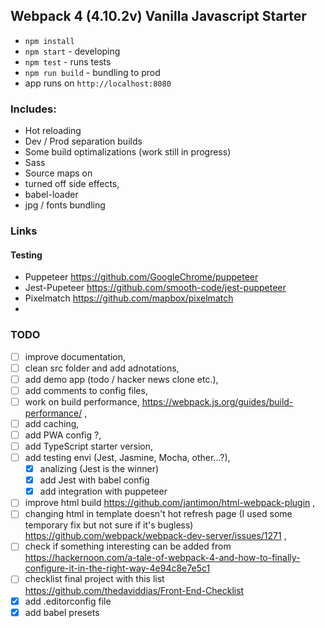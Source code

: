 ## Webpack 4 (4.10.2v) Vanilla Javascript Starter

- `npm install`
- `npm start` - developing
- `npm test` - runs tests
- `npm run build` - bundling to prod
- app runs on `http://localhost:8080`

### Includes:
- Hot reloading
- Dev / Prod separation builds
- Some build optimalizations (work still in progress)
- Sass
- Source maps on
- turned off side effects,
- babel-loader
- jpg / fonts bundling

### Links
#### Testing
- Puppeteer https://github.com/GoogleChrome/puppeteer
- Jest-Pupeteer https://github.com/smooth-code/jest-puppeteer
- Pixelmatch https://github.com/mapbox/pixelmatch
- 

### TODO
- [ ] improve documentation,
- [ ] clean src folder and add adnotations,
- [ ] add demo app (todo / hacker news clone etc.),
- [ ] add comments to config files,
- [ ] work on build performance, https://webpack.js.org/guides/build-performance/ ,
- [ ] add caching,
- [ ] add PWA config ?,
- [ ] add TypeScript starter version,
- [ ] add testing envi (Jest, Jasmine, Mocha, other...?),
  - [x] analizing (Jest is the winner)
  - [x] add Jest with babel config
  - [x] add integration with puppeteer
- [ ] improve html build https://github.com/jantimon/html-webpack-plugin ,
- [ ] changing html in template doesn't hot refresh page (I used some temporary fix but not sure if it's bugless) https://github.com/webpack/webpack-dev-server/issues/1271 ,
- [ ] check if something interesting can be added from https://hackernoon.com/a-tale-of-webpack-4-and-how-to-finally-configure-it-in-the-right-way-4e94c8e7e5c1
- [ ] checklist final project with this list https://github.com/thedaviddias/Front-End-Checklist
- [x] add .editorconfig file
- [x] add babel presets